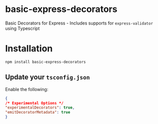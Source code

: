 # basic-express-decorators

Basic Decorators for Express - Includes supports for `express-validator` using Typescript

# Installation

```
npm install basic-express-decorators
```

## Update your `tsconfig.json`

Enable the following:

```json
{
/* Experimental Options */
"experimentalDecorators": true,
"emitDecoratorMetadata": true
}
